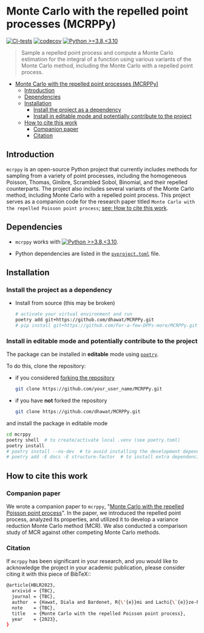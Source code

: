 # Monte Carlo with the repelled point processes (MCRPPy)

[![CI-tests](https://github.com/dhawat/MCRPPy/actions/workflows/ci.yml/badge.svg)](https://github.com/dhawat/MCRPPy/actions/workflows/ci.yml)
[![codecov](https://codecov.io/gh/dhawat/MCRPPy/branch/main/graph/badge.svg?token=CODECOV_TOKEN)](https://codecov.io/gh/dhawat/MCRPPy)
[![Python >=3.8,<3.10](https://img.shields.io/badge/python->=3.8,<3.10-blue.svg)](https://www.python.org/downloads/release/python-371/)

> Sample a repelled point process and compute a Monte Carlo estimation for the integral of a function using various variants of the Monte Carlo method, including the Monte Carlo with a repelled point process.

- [Monte Carlo with the repelled point processes (MCRPPy)](#monte-carlo-with-the-repelled-point-processes-mcrppy)
  - [Introduction](#introduction)
  - [Dependencies](#dependencies)
  - [Installation](#installation)
    - [Install the project as a dependency](#install-the-project-as-a-dependency)
    - [Install in editable mode and potentially contribute to the project](#install-in-editable-mode-and-potentially-contribute-to-the-project)
  - [How to cite this work](#how-to-cite-this-work)
    - [Companion paper](#companion-paper)
    - [Citation](#citation)

## Introduction

`mcrppy` is an open-source Python project that currently includes methods for sampling from a variety of point processes, including the homogeneous Poisson, Thomas, Ginibre, Scrambled Sobol, Binomial, and their repelled counterparts. The project also includes several variants of the Monte Carlo method, including Monte Carlo with a repelled point process.
This project serves as a companion code for the research paper titled ``Monte Carlo with the repelled Poisson point process``; [see: How to cite this work](#how-to-cite-this-work).

## Dependencies

- `mcrppy` works with [![Python >=3.8,<3.10](https://img.shields.io/badge/python->=3.8,<3.10-blue.svg)](https://www.python.org/downloads/release/python-371/).

- Python dependencies are listed in the [`pyproject.toml`](./pyproject.toml) file.

## Installation

### Install the project as a dependency

- Install from source (this may be broken)

  ```bash
  # activate your virtual environment and run
  poetry add git+https://github.com/dhawat/MCRPPy.git
  # pip install git+https://github.com/For-a-few-DPPs-more/MCRPPy.git
  ```

### Install in editable mode and potentially contribute to the project

The package can be installed in **editable** mode using [`poetry`](https://python-poetry.org/).

To do this, clone the repository:

- if you considered [forking the repository](https://github.com/dhawat/MCRPPy/fork)

  ```bash
  git clone https://github.com/your_user_name/MCRPPy.git
  ```

- if you have **not** forked the repository

  ```bash
  git clone https://github.com/dhawat/MCRPPy.git
  ```

and install the package in editable mode

```bash
cd mcrppy
poetry shell  # to create/activate local .venv (see poetry.toml)
poetry install
# poetry install --no-dev  # to avoid installing the development dependencies
# poetry add -E docs -E structure-factor  # to install extra dependencies
```

## How to cite this work

### Companion paper

We wrote a companion paper to `mcrppy`, "[Monte Carlo with the repelled Poisson point process](TBC)". In the paper, we introduced the repelled point process, analyzed its properties, and utilized it to develop a variance reduction Monte Carlo method (MCR). We also conducted a comparison study of MCR against other competing Monte Carlo methods.

### Citation

If `mcrppy` has been significant in your research, and you would like to acknowledge the project in your academic publication, please consider citing it with this piece of BibTeX::

  ```bash
  @article{HBLR2023,
    arxivid = {TBC},
    journal = {TBC},
    author  = {Hawat, Diala and Bardenet, R{\'{e}}mi and Lachi{\`{e}}ze-Rey, Rapha{\"{e}}l},
    note    = {TBC},
    title   = {Monte Carlo with the repelled Poisson point process},
    year    = {2023},
  }
  ```
